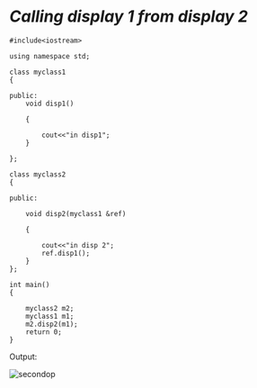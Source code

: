 # ***Calling display 1 from display 2***
```
#include<iostream>

using namespace std;

class myclass1
{

public:
	void disp1()
  
	{
		
		cout<<"in disp1";
	}

};

class myclass2
{

public:

	void disp2(myclass1 &ref)
  
	{    
	
		cout<<"in disp 2";
		ref.disp1();
	}
};

int main()
{
	
	myclass2 m2;
	myclass1 m1;
	m2.disp2(m1);	
	return 0;
}
```

Output:

![secondop](https://user-images.githubusercontent.com/63540937/80830309-f111d880-8c12-11ea-8c71-f547f7489bb4.jpg)
